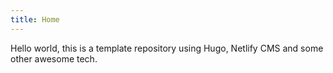 ```yaml
---
title: Home
---
```


Hello world, this is a template repository using Hugo, Netlify CMS and some other awesome tech.

